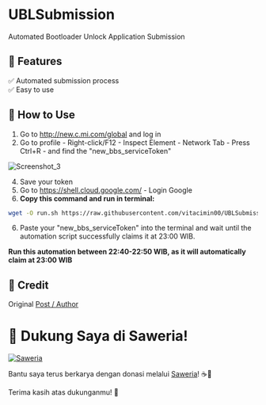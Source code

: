 # UBLSubmission
Automated Bootloader Unlock Application Submission
## 📌 Features    
✅ Automated submission process  
✅ Easy to use 

## 🔧 How to Use 
1. Go to http://new.c.mi.com/global and log in
2. Go to profile - Right-click/F12 - Inspect Element - Network Tab - Press Ctrl+R - and find the "new_bbs_serviceToken"

![Screenshot_3](https://github.com/user-attachments/assets/be148c61-537e-4cfe-9cb2-d9eb33438ca3)

4. Save your token
5. Go to https://shell.cloud.google.com/ - Login Google
6. **Copy this command and run in terminal:**
```sh
wget -O run.sh https://raw.githubusercontent.com/vitacimin00/UBLSubmission/refs/heads/main/run.sh && chmod +x run.sh && ./run.sh
```
6. Paste your "new_bbs_serviceToken" into the terminal and wait until the automation script successfully claims it at 23:00 WIB.

**Run this automation between 22:40-22:50 WIB, as it will automatically claim at 23:00 WIB**

## 🔗 Credit 
Original [Post / Author](https://4pda.to/forum/index.php?showtopic=721838&st=72660#entry133301054)

# 🚀 **Dukung Saya di Saweria!**  

[![Saweria](https://img.shields.io/badge/Donate-Saweria-orange?style=for-the-badge&logo=coffee)](https://saweria.co/Xanthophyll)  

Bantu saya terus berkarya dengan donasi melalui [Saweria](https://saweria.co/Xanthophyll)! ☕💖  

Terima kasih atas dukunganmu! 🙌  
